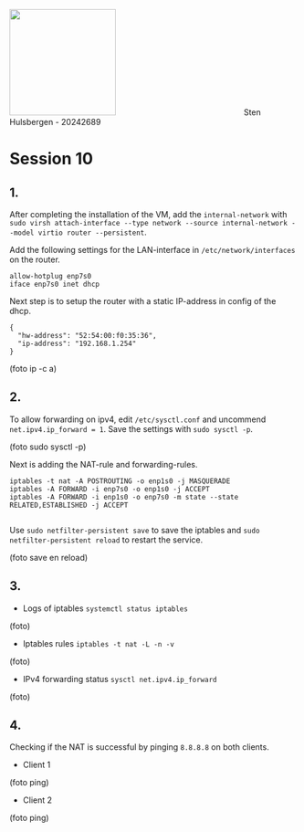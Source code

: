 <img src="file:///C:/Users/stenh/AppData/Roaming/marktext/images/2024-10-16-15-28-07-image.png" title="" alt="" width="186">                                                          Sten Hulsbergen - 20242689

# Session 10

## 1.

After completing the installation of the VM, add the `internal-network` with `sudo virsh attach-interface --type network --source internal-network --model virtio router --persistent`.

Add the following settings for the LAN-interface in `/etc/network/interfaces` on the router.

```
allow-hotplug enp7s0
iface enp7s0 inet dhcp
```

Next step is to setup the router with a static IP-address in config of the dhcp.

```
{
  "hw-address": "52:54:00:f0:35:36",
  "ip-address": "192.168.1.254"
}
```

(foto ip -c a)

## 2.

To allow forwarding on ipv4, edit `/etc/sysctl.conf` and uncommend `net.ipv4.ip_forward = 1`. Save the settings with `sudo sysctl -p`.

(foto sudo sysctl -p)

Next is adding the NAT-rule and forwarding-rules.

```
iptables -t nat -A POSTROUTING -o enp1s0 -j MASQUERADE
iptables -A FORWARD -i enp7s0 -o enp1s0 -j ACCEPT
iptables -A FORWARD -i enp1s0 -o enp7s0 -m state --state RELATED,ESTABLISHED -j ACCEPT


```

Use `sudo netfilter-persistent save` to save the iptables and `sudo netfilter-persistent reload` to restart the service.

(foto save en reload)

## 3.

- Logs of iptables `systemctl status iptables`

(foto)

- Iptables rules `iptables -t nat -L -n -v`

(foto)

- IPv4 forwarding status `sysctl net.ipv4.ip_forward`

(foto)

## 4.

Checking if the NAT is successful by pinging `8.8.8.8` on both clients.

- Client 1

(foto ping)

- Client 2

(foto ping)
